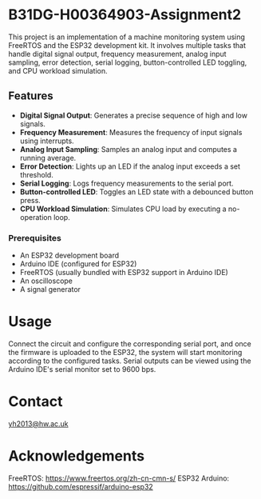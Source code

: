 # B31DG-H00364903-Assignment2

This project is an implementation of a machine monitoring system using FreeRTOS and the ESP32 development kit. It involves multiple tasks that handle digital signal output, frequency measurement, analog input sampling, error detection, serial logging, button-controlled LED toggling, and CPU workload simulation.

## Features

- **Digital Signal Output**: Generates a precise sequence of high and low signals.
- **Frequency Measurement**: Measures the frequency of input signals using interrupts.
- **Analog Input Sampling**: Samples an analog input and computes a running average.
- **Error Detection**: Lights up an LED if the analog input exceeds a set threshold.
- **Serial Logging**: Logs frequency measurements to the serial port.
- **Button-controlled LED**: Toggles an LED state with a debounced button press.
- **CPU Workload Simulation**: Simulates CPU load by executing a no-operation loop.

### Prerequisites

- An ESP32 development board
- Arduino IDE (configured for ESP32)
- FreeRTOS (usually bundled with ESP32 support in Arduino IDE)
- An oscilloscope
- A signal generator

# Usage

Connect the circuit and configure the corresponding serial port, and once the firmware is uploaded to the ESP32, the system will start monitoring according to the configured tasks. Serial outputs can be viewed using the Arduino IDE's serial monitor set to 9600 bps.

# Contact

yh2013@hw.ac.uk

# Acknowledgements

FreeRTOS: https://www.freertos.org/zh-cn-cmn-s/
ESP32 Arduino: https://github.com/espressif/arduino-esp32
